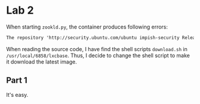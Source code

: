 # Lab 2

When starting `zookld.py`, the container produces following errors:

```txt
The repository 'http://security.ubuntu.com/ubuntu impish-security Release' no longer has a Release file
```
When reading the source code, I have find the shell scripts `download.sh` in
`/usr/local/6858/lxcbase`. Thus, I decide to change the shell script to make it
download the latest image.

## Part 1

It's easy.
